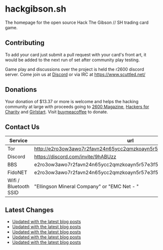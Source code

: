 # hackgibson.sh
The homepage for the open source Hack The Gibson // SH trading card game.


## Contributing

To add your card just submit a pull request with your card's front art, it would be added to the next run of set after community play testing.

Game play and discussions over the project is held the r2600 discord server. Come join us at [Discord](https://discord.com/invite/9hABUzz) or via IRC at https://www.scuttled.net/


## Donations

Your donation of $13.37 or more is welcome and helps the hacking community at large with proceeds going to [2600 Magazine](https://2600.com/), [Hackers for Charity](https://hackersforcharity.org) and [Girlstart](https://girlstart.org).  Visit [buymeacoffee](https://www.buymeacoffee.com/hackgibson.sh) to donate.


## Contact Us

Service | url
-|-
Tor | http://e2ro3ow3awo7r2favn24n65ycc2qmzkoayn5r57e3f56nvjwdcgg32ad.onion
Discord | https://discord.com/invite/9hABUzz
BBS | e2ro3ow3awo7r2favn24n65ycc2qmzkoayn5r57e3f56nvjwdcgg32ad.onion:23
FidoNET | e2ro3ow3awo7r2favn24n65ycc2qmzkoayn5r57e3f56nvjwdcgg32ad.onion:24554
Wifi / Bluetooth SSID | "Ellingson Mineral Company" or "EMC Net - <fidonet address>"

## Latest Changes
<!-- BLOG-POST-LIST:START -->
- [Updated with the latest blog posts](https://github.com/DFW2600/hackgibson.sh/commit/e1d4e4054909fdbf14ba974917e1343fae8aa1c6)
- [Updated with the latest blog posts](https://github.com/DFW2600/hackgibson.sh/commit/6d90a575f8300c7834aa2cf9dfc5778a9a3552d3)
- [Updated with the latest blog posts](https://github.com/DFW2600/hackgibson.sh/commit/a293ca551c17f9beac278c7bccdeaeb8c26c7848)
- [Updated with the latest blog posts](https://github.com/DFW2600/hackgibson.sh/commit/9ca378c60e1778f3e9bdcf851ca3115ebcd38c07)
- [Updated with the latest blog posts](https://github.com/DFW2600/hackgibson.sh/commit/fa5f8eb47b8505a4f146fe1562527f894c44d9a5)
<!-- BLOG-POST-LIST:END -->
